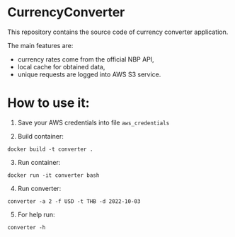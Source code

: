 
# CurrencyConverter

This repository contains the source code of currency converter application.  

The main features are:
- currency rates come from the official NBP API,
- local cache for obtained data,
- unique requests are logged into AWS S3 service.


# How to use it:

1. Save your AWS credentials into file `aws_credentials`

2. Build container:
```
docker build -t converter .
```

3. Run container:
```
docker run -it converter bash
```

4. Run converter:
```
converter -a 2 -f USD -t THB -d 2022-10-03
```

5. For help run:
```
converter -h
```
